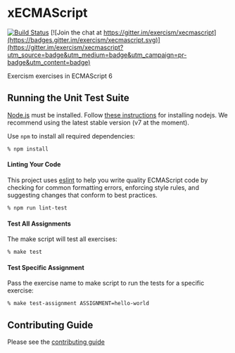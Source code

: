 # xECMAScript
[![Build Status](https://travis-ci.org/exercism/xecmascript.svg?branch=master)](https://travis-ci.org/exercism/xecmascript)
[![Join the chat at https://gitter.im/exercism/xecmascript](https://badges.gitter.im/exercism/xecmascript.svg)](https://gitter.im/exercism/xecmascript?utm_source=badge&utm_medium=badge&utm_campaign=pr-badge&utm_content=badge)

Exercism exercises in ECMAScript 6


## Running the Unit Test Suite

[Node.js](https://nodejs.org) must be installed. Follow [these instructions](http://exercism.io/languages/ecmascript/installing) for installing nodejs.
We recommend using the latest stable version (v7 at the moment).

Use `npm` to install all required dependencies:

    % npm install

#### Linting Your Code
This project uses [eslint](https://github.com/eslint/eslint) to help you write quality
ECMAScript code by checking for common formatting errors, enforcing style rules,
and suggesting changes that conform to best practices.

    % npm run lint-test

#### Test All Assignments
The make script will test all exercises:

    % make test

#### Test Specific Assignment
Pass the exercise name to make script to run the tests for a specific exercise:

    % make test-assignment ASSIGNMENT=hello-world


## Contributing Guide

Please see the [contributing guide](https://github.com/exercism/x-api/blob/master/CONTRIBUTING.md#the-exercise-data)


